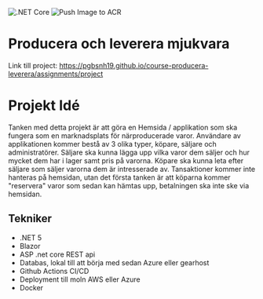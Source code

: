 ![.NET Core](https://github.com/PGBSNH19/project-group-4-1/workflows/.NET%20Core/badge.svg?branch=main)
![Push Image to ACR](https://github.com/PGBSNH19/project-group-4-1/workflows/Push%20Image%20to%20ACR/badge.svg)
# Producera och leverera mjukvara

Link till project: <https://pgbsnh19.github.io/course-producera-leverera/assignments/project>


<h1>Projekt Idé </h1>

Tanken med detta projekt är att göra en Hemsida / applikation som ska fungera som en marknadsplats för närproducerade varor. Användare av applikationen kommer bestå av 3 olika typer, köpare, säljare och administratörer. Säljare ska kunna lägga upp vilka varor dem säljer och hur mycket dem har i lager samt pris på varorna. Köpare ska kunna leta efter säljare som säljer varorna dem är intresserade av. Tansaktioner kommer inte hanteras på hemsidan, utan det första tanken är att köparna kommer "reservera" varor som sedan kan hämtas upp, betalningen ska inte ske via hemsidan. 

<h2>Tekniker</h2>
<ul>
  <li>.NET 5 </li>
  <li>Blazor</li>
<li>ASP .net core REST api</li>
<li>Databas, lokal till att börja med sedan Azure eller gearhost</li>
<li>Github Actions CI/CD</li>
<li>Deployment till moln AWS eller Azure</li>
<li>Docker</li>
</ul>
